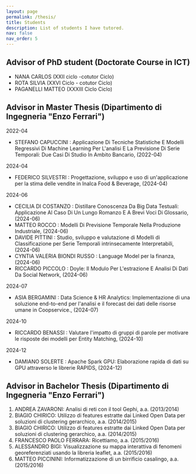```yaml
---
layout: page
permalink: /thesis/
title: Students
description: List of students I have tutored.
nav: false
nav_order: 5
---
```


## Advisor of PhD student (Doctorate Course in ICT)

- NANA CARLOS (XXII ciclo -cotutor Ciclo)
- ROTA SILVIA (XXVI Ciclo - cotutor Ciclo)
- PAGANELLI MATTEO (XXXIII Ciclo Ciclo)

## Advisor in Master Thesis (Dipartimento di Ingegneria "Enzo Ferrari")


2022-04
- STEFANO CAPUCCINI : Applicazione Di Tecniche Statistiche E Modelli Regressivi Di Machine Learning Per L'analisi E La Previsione Di Serie Temporali: Due Casi Di Studio In Ambito Bancario, (2022-04)

2024-04
- FEDERICO SILVESTRI : Progettazione, sviluppo e uso di un'applicazione per la stima delle vendite in Inalca Food & Beverage, (2024-04)

2024-06
- CECILIA DI COSTANZO : Distillare Conoscenza Da Big Data Testuali: Applicazione Al Caso Di Un Lungo Romanzo E A Brevi Voci Di Glossario, (2024-06)
- MATTEO ROCCO : Modelli Di Previsione Temporale Nella Produzione Industriale, (2024-06)
- DAVIDE PITTINI : Studio, sviluppo e valutazione di Modelli di Classificazione per Serie Temporali intrinsecamente Interpretabili, (2024-06)
- CYNTIA VALERIA BIONDI RUSSO : Language Model per la finanza, (2024-06)
- RICCARDO PICCOLO : Doyle: Il Modulo Per L'estrazione E Analisi Di Dati Da Social Network, (2024-06)

2024-07
- ASIA BERGAMINI : Data Science & HR Analytics: Implementazione di una soluzione end-to-end per l'analisi e il forecast dei dati delle risorse umane in Coopservice., (2024-07)

2024-10
- RICCARDO BENASSI : Valutare l'impatto di gruppi di parole per motivare le risposte dei modelli per Entity Matching, (2024-10)

2024-12
- DAMIANO SOLERTE : Apache Spark GPU: Elaborazione rapida di dati su GPU attraverso le librerie RAPIDS, (2024-12)

## Advisor in Bachelor Thesis (Dipartimento di Ingegneria "Enzo Ferrari")

1.   ANDREA ZAVARONI: Analisi di reti con il tool Gephi, a.a. (2013/2014)
2.   BIAGIO CHIRICO: Utilizzo di features estratte dai Linked Open Data per soluzioni di clustering gerarchico, a.a. (2014/2015)
3.   BIAGIO CHIRICO: Utilizzo di features estratte dai Linked Open Data per soluzioni di clustering gerarchico, a.a. (2014/2015)
4.   FRANCESCO PAOLO FERRARA: Ricettiamo, a.a. (2015/2016)
5.   ALESSANDRO BIGI: Visualizzazione su mappa interattiva di fenomeni georeferenziati usando la libreria leaflet, a.a. (2015/2016)
6.   MATTEO PICCININI: Informatizzazione di un birrificio casalingo, a.a. (2015/2016)
